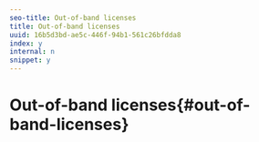 ```yaml
---
seo-title: Out-of-band licenses
title: Out-of-band licenses
uuid: 16b5d3bd-ae5c-446f-94b1-561c26bfdda8
index: y
internal: n
snippet: y
---
```


# Out-of-band licenses{#out-of-band-licenses}


